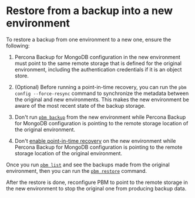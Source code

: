 # Restore from a backup into a new environment

To restore a backup from one environment to a new one, ensure the following:

1. Percona Backup for MongoDB configuration in the new environment must point to the same remote storage that is defined for the original environment, including the authentication credentials if it is an object store. 

2. (Optional) Before running a point-in-time recovery, you can run the `pbm config --force-resync` command to synchronize the metadata between the original and new environments. This makes the new environment be aware of the most recent state of the backup storage.

3. Don't run [`pbm backup`](../reference/pbm-commands.md#pbm-backup) from the new environment while Percona Backup for MongoDB configuration is pointing to the remote storage location of the original environment.

4. Don't [enable point-in-time recovery](point-in-time-recovery.md) on the new environment while Percona Backup for MongoDB configuration is pointing to the remote storage location of the original environment.

Once you run [`pbm list`](../reference/pbm-commands.md#pbm-list) and see the backups made from the original environment, then you can run the [`pbm restore`](../reference/pbm-commands.md#pbm-restore) command.

After the restore is done, reconfigure PBM to point to the remote storage in the new environment to stop the original one from producing backup data.
